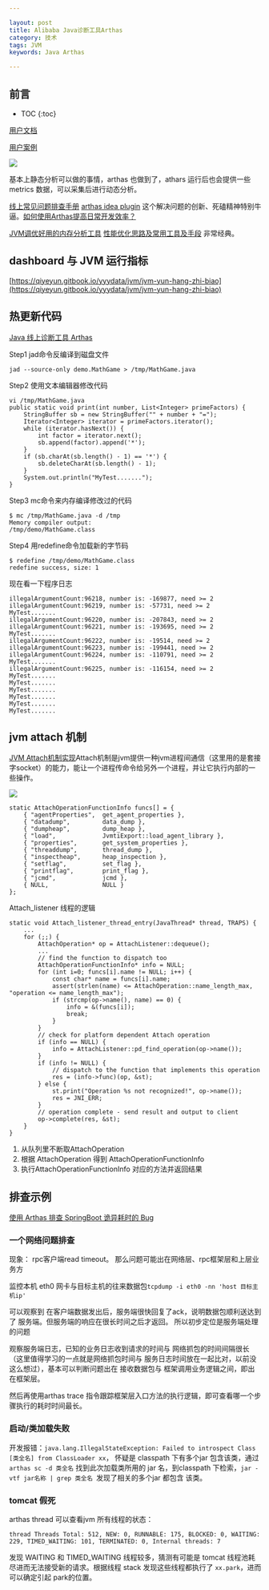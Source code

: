 ```yaml
---

layout: post
title: Alibaba Java诊断工具Arthas
category: 技术
tags: JVM
keywords: Java Arthas

---
```


## 前言

* TOC
{:toc}

[用户文档](https://alibaba.github.io/arthas/index.html)
	
[用户案例](https://github.com/alibaba/arthas/issues?q=label%3Auser-case)


![](/public/upload/java/arthas_xmind.png)

基本上静态分析可以做的事情，arthas 也做到了，athars 运行后也会提供一些metrics 数据，可以采集后进行动态分析。

[线上常见问题排查手册](https://mp.weixin.qq.com/s/uajRpzDayZSwTEPhFUoVbQ)
[arthas idea plugin](https://github.com/WangJi92/arthas-idea-plugin) 这个解决问题的创新、死磕精神特别牛逼。[如何使用Arthas提高日常开发效率？](https://mp.weixin.qq.com/s/UAO5qHvO6VIhvyCSZnW--g)

[JVM调优好用的内存分析工具](https://mp.weixin.qq.com/s/Pq1umv3011N2m_D8K0zmeA)
[性能优化思路及常用工具及手段](https://mp.weixin.qq.com/s/MsqqFFkb1L4T8LlHIS97Kw) 非常经典。

## dashboard 与 JVM 运行指标

[https://qiyeyun.gitbook.io/yyydata/jvm/jvm-yun-hang-zhi-biao](https://qiyeyun.gitbook.io/yyydata/jvm/jvm-yun-hang-zhi-biao)

## 热更新代码

[Java 线上诊断工具 Arthas](https://yq.aliyun.com/articles/705435)

Step1 jad命令反编译到磁盘文件

    jad --source-only demo.MathGame > /tmp/MathGame.java

Step2 使用文本编辑器修改代码

    vi /tmp/MathGame.java
    public static void print(int number, List<Integer> primeFactors) {
        StringBuffer sb = new StringBuffer("" + number + "=");
        Iterator<Integer> iterator = primeFactors.iterator();
        while (iterator.hasNext()) {
            int factor = iterator.next();
            sb.append(factor).append('*');
        }
        if (sb.charAt(sb.length() - 1) == '*') {
            sb.deleteCharAt(sb.length() - 1);
        }
        System.out.println("MyTest.......");
    }

Step3 mc命令来内存编译修改过的代码

    $ mc /tmp/MathGame.java -d /tmp
    Memory compiler output:
    /tmp/demo/MathGame.class

Step4 用redefine命令加载新的字节码

    $ redefine /tmp/demo/MathGame.class
    redefine success, size: 1

现在看一下程序日志

    illegalArgumentCount:96218, number is: -169877, need >= 2
    illegalArgumentCount:96219, number is: -57731, need >= 2
    MyTest.......
    illegalArgumentCount:96220, number is: -207843, need >= 2
    illegalArgumentCount:96221, number is: -193695, need >= 2
    MyTest.......
    illegalArgumentCount:96222, number is: -19514, need >= 2
    illegalArgumentCount:96223, number is: -199441, need >= 2
    illegalArgumentCount:96224, number is: -110791, need >= 2
    MyTest.......
    illegalArgumentCount:96225, number is: -116154, need >= 2
    MyTest.......
    MyTest.......
    MyTest.......
    MyTest.......
    MyTest.......
    MyTest.......

## jvm attach 机制

[JVM Attach机制实现](http://lovestblog.cn/blog/2014/06/18/jvm-attach/)Attach机制是jvm提供一种jvm进程间通信（这里用的是套接字socket）的能力，能让一个进程传命令给另外一个进程，并让它执行内部的一些操作。

![](/public/upload/java/jvm_attach.png)

    static AttachOperationFunctionInfo funcs[] = {
        { "agentProperties",  get_agent_properties },
        { "datadump",         data_dump },
        { "dumpheap",         dump_heap },
        { "load",             JvmtiExport::load_agent_library },
        { "properties",       get_system_properties },
        { "threaddump",       thread_dump },
        { "inspectheap",      heap_inspection },
        { "setflag",          set_flag },
        { "printflag",        print_flag },
        { "jcmd",             jcmd },
        { NULL,               NULL }
    };

Attach_listener 线程的逻辑

    static void Attach_listener_thread_entry(JavaThread* thread, TRAPS) {
        ...
        for (;;) {
            AttachOperation* op = AttachListener::dequeue();
            ...
            // find the function to dispatch too
            AttachOperationFunctionInfo* info = NULL;
            for (int i=0; funcs[i].name != NULL; i++) {
                const char* name = funcs[i].name;
                assert(strlen(name) <= AttachOperation::name_length_max, "operation <= name_length_max");
                if (strcmp(op->name(), name) == 0) {
                    info = &(funcs[i]);
                    break;
                }
            }
            // check for platform dependent Attach operation
            if (info == NULL) {
                info = AttachListener::pd_find_operation(op->name());
            }
            if (info != NULL) {
                // dispatch to the function that implements this operation
                res = (info->func)(op, &st);
            } else {
                st.print("Operation %s not recognized!", op->name());
                res = JNI_ERR;
            }
            // operation complete - send result and output to client
            op->complete(res, &st);
        }
    }

1. 从队列里不断取AttachOperation
2. 根据 AttachOperation 得到 AttachOperationFunctionInfo
3. 执行AttachOperationFunctionInfo 对应的方法并返回结果

## 排查示例 

[使用 Arthas 排查 SpringBoot 诡异耗时的 Bug](https://mp.weixin.qq.com/s/2qIR2c436NxiEbWbMCUCLA)

### 一个网络问题排查

现象： rpc客户端read timeout。 那么问题可能出在网络层、rpc框架层和上层业务方


监控本机 eth0 网卡与目标主机的往来数据包`tcpdump -i eth0 -nn 'host 目标主机ip'`

可以观察到 在客户端数据发出后，服务端很快回复了ack，说明数据包顺利送达到了 服务端。但服务端的响应在很长时间之后才返回。 所以初步定位是服务端处理的问题

观察服务端日志，已知的业务日志收到请求的时间与 网络抓包的时间间隔很长（这里值得学习的一点就是网络抓包时间与 服务日志时间放在一起比对，以前没这么想过），基本可以判断问题出在  接收数据包与 框架调用业务逻辑之间，即出在框架层。

然后再使用arthas trace 指令跟踪框架层入口方法的执行逻辑，即可查看哪一个步骤执行的耗时时间最长。

### 启动/类加载失败

开发报错：`java.lang.IllegalStateException: Failed to introspect Class [类全名] from ClassLoader xx`，
怀疑是 classpath 下有多个jar 包含该类，通过 `arthas sc -d 类全名` 找到此次加载类所用的 jar 名，到classpath 下检索，`jar -vtf jar名称 | grep 类全名 `发现了相关的多个jar 都包含 该类。

### tomcat 假死

arthas  thread 可以查看jvm 所有线程的状态：
```
thread Threads Total: 512, NEW: 0, RUNNABLE: 175, BLOCKED: 0, WAITING: 229, TIMED_WAITING: 101, TERMINATED: 0, Internal threads: 7
```
发现 WAITING 和 TIMED_WAITING 线程较多，猜测有可能是 tomcat 线程池耗尽进而无法接受新的请求。根据线程 stack 发现这些线程都执行了 `xx.park`，进而可以确定引起 park的位置。